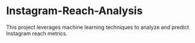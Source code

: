 # Instagram-Reach-Analysis
This project leverages machine learning techniques to analyze and predict Instagram reach metrics.
